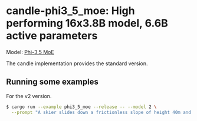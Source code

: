 # candle-phi3_5_moe: High performing 16x3.8B model, 6.6B active parameters

Model: [Phi-3.5 MoE](https://huggingface.co/microsoft/Phi-3.5-MoE-instruct)

The candle implementation provides the standard version.

## Running some examples

For the v2 version.
```bash
$ cargo run --example phi3_5_moe --release -- --model 2 \
  --prompt "A skier slides down a frictionless slope of height 40m and length 80m. What's the skier speed at the bottom?"
```
